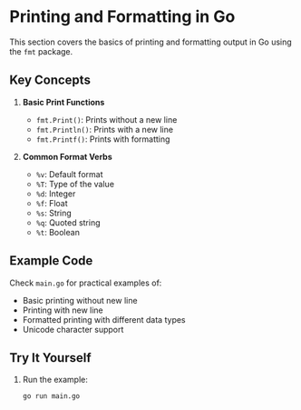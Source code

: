 # Printing and Formatting in Go

This section covers the basics of printing and formatting output in Go using the `fmt` package.

## Key Concepts

1. **Basic Print Functions**
   - `fmt.Print()`: Prints without a new line
   - `fmt.Println()`: Prints with a new line
   - `fmt.Printf()`: Prints with formatting

2. **Common Format Verbs**
   - `%v`: Default format
   - `%T`: Type of the value
   - `%d`: Integer
   - `%f`: Float
   - `%s`: String
   - `%q`: Quoted string
   - `%t`: Boolean

## Example Code

Check `main.go` for practical examples of:
- Basic printing without new line
- Printing with new line
- Formatted printing with different data types
- Unicode character support

## Try It Yourself

1. Run the example:
   ```bash
   go run main.go